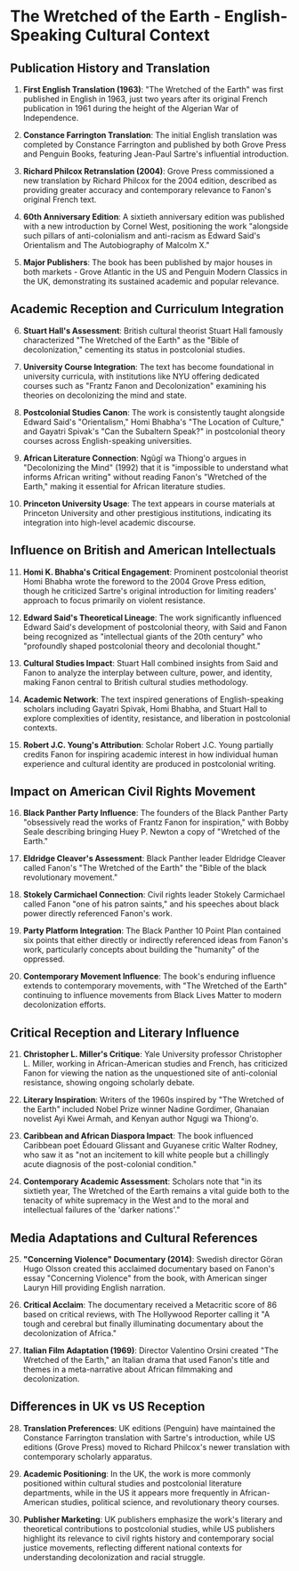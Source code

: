 # The Wretched of the Earth - English-Speaking Cultural Context

## Publication History and Translation

1. **First English Translation (1963)**: "The Wretched of the Earth" was first published in English in 1963, just two years after its original French publication in 1961 during the height of the Algerian War of Independence.

2. **Constance Farrington Translation**: The initial English translation was completed by Constance Farrington and published by both Grove Press and Penguin Books, featuring Jean-Paul Sartre's influential introduction.

3. **Richard Philcox Retranslation (2004)**: Grove Press commissioned a new translation by Richard Philcox for the 2004 edition, described as providing greater accuracy and contemporary relevance to Fanon's original French text.

4. **60th Anniversary Edition**: A sixtieth anniversary edition was published with a new introduction by Cornel West, positioning the work "alongside such pillars of anti-colonialism and anti-racism as Edward Said's Orientalism and The Autobiography of Malcolm X."

5. **Major Publishers**: The book has been published by major houses in both markets - Grove Atlantic in the US and Penguin Modern Classics in the UK, demonstrating its sustained academic and popular relevance.

## Academic Reception and Curriculum Integration

6. **Stuart Hall's Assessment**: British cultural theorist Stuart Hall famously characterized "The Wretched of the Earth" as the "Bible of decolonization," cementing its status in postcolonial studies.

7. **University Course Integration**: The text has become foundational in university curricula, with institutions like NYU offering dedicated courses such as "Frantz Fanon and Decolonization" examining his theories on decolonizing the mind and state.

8. **Postcolonial Studies Canon**: The work is consistently taught alongside Edward Said's "Orientalism," Homi Bhabha's "The Location of Culture," and Gayatri Spivak's "Can the Subaltern Speak?" in postcolonial theory courses across English-speaking universities.

9. **African Literature Connection**: Ngũgĩ wa Thiong'o argues in "Decolonizing the Mind" (1992) that it is "impossible to understand what informs African writing" without reading Fanon's "Wretched of the Earth," making it essential for African literature studies.

10. **Princeton University Usage**: The text appears in course materials at Princeton University and other prestigious institutions, indicating its integration into high-level academic discourse.

## Influence on British and American Intellectuals

11. **Homi K. Bhabha's Critical Engagement**: Prominent postcolonial theorist Homi Bhabha wrote the foreword to the 2004 Grove Press edition, though he criticized Sartre's original introduction for limiting readers' approach to focus primarily on violent resistance.

12. **Edward Said's Theoretical Lineage**: The work significantly influenced Edward Said's development of postcolonial theory, with Said and Fanon being recognized as "intellectual giants of the 20th century" who "profoundly shaped postcolonial theory and decolonial thought."

13. **Cultural Studies Impact**: Stuart Hall combined insights from Said and Fanon to analyze the interplay between culture, power, and identity, making Fanon central to British cultural studies methodology.

14. **Academic Network**: The text inspired generations of English-speaking scholars including Gayatri Spivak, Homi Bhabha, and Stuart Hall to explore complexities of identity, resistance, and liberation in postcolonial contexts.

15. **Robert J.C. Young's Attribution**: Scholar Robert J.C. Young partially credits Fanon for inspiring academic interest in how individual human experience and cultural identity are produced in postcolonial writing.

## Impact on American Civil Rights Movement

16. **Black Panther Party Influence**: The founders of the Black Panther Party "obsessively read the works of Frantz Fanon for inspiration," with Bobby Seale describing bringing Huey P. Newton a copy of "Wretched of the Earth."

17. **Eldridge Cleaver's Assessment**: Black Panther leader Eldridge Cleaver called Fanon's "The Wretched of the Earth" the "Bible of the black revolutionary movement."

18. **Stokely Carmichael Connection**: Civil rights leader Stokely Carmichael called Fanon "one of his patron saints," and his speeches about black power directly referenced Fanon's work.

19. **Party Platform Integration**: The Black Panther 10 Point Plan contained six points that either directly or indirectly referenced ideas from Fanon's work, particularly concepts about building the "humanity" of the oppressed.

20. **Contemporary Movement Influence**: The book's enduring influence extends to contemporary movements, with "The Wretched of the Earth" continuing to influence movements from Black Lives Matter to modern decolonization efforts.

## Critical Reception and Literary Influence

21. **Christopher L. Miller's Critique**: Yale University professor Christopher L. Miller, working in African-American studies and French, has criticized Fanon for viewing the nation as the unquestioned site of anti-colonial resistance, showing ongoing scholarly debate.

22. **Literary Inspiration**: Writers of the 1960s inspired by "The Wretched of the Earth" included Nobel Prize winner Nadine Gordimer, Ghanaian novelist Ayi Kwei Armah, and Kenyan author Ngugi wa Thiong'o.

23. **Caribbean and African Diaspora Impact**: The book influenced Caribbean poet Édouard Glissant and Guyanese critic Walter Rodney, who saw it as "not an incitement to kill white people but a chillingly acute diagnosis of the post-colonial condition."

24. **Contemporary Academic Assessment**: Scholars note that "in its sixtieth year, The Wretched of the Earth remains a vital guide both to the tenacity of white supremacy in the West and to the moral and intellectual failures of the 'darker nations'."

## Media Adaptations and Cultural References

25. **"Concerning Violence" Documentary (2014)**: Swedish director Göran Hugo Olsson created this acclaimed documentary based on Fanon's essay "Concerning Violence" from the book, with American singer Lauryn Hill providing English narration.

26. **Critical Acclaim**: The documentary received a Metacritic score of 86 based on critical reviews, with The Hollywood Reporter calling it "A tough and cerebral but finally illuminating documentary about the decolonization of Africa."

27. **Italian Film Adaptation (1969)**: Director Valentino Orsini created "The Wretched of the Earth," an Italian drama that used Fanon's title and themes in a meta-narrative about African filmmaking and decolonization.

## Differences in UK vs US Reception

28. **Translation Preferences**: UK editions (Penguin) have maintained the Constance Farrington translation with Sartre's introduction, while US editions (Grove Press) moved to Richard Philcox's newer translation with contemporary scholarly apparatus.

29. **Academic Positioning**: In the UK, the work is more commonly positioned within cultural studies and postcolonial literature departments, while in the US it appears more frequently in African-American studies, political science, and revolutionary theory courses.

30. **Publisher Marketing**: UK publishers emphasize the work's literary and theoretical contributions to postcolonial studies, while US publishers highlight its relevance to civil rights history and contemporary social justice movements, reflecting different national contexts for understanding decolonization and racial struggle.